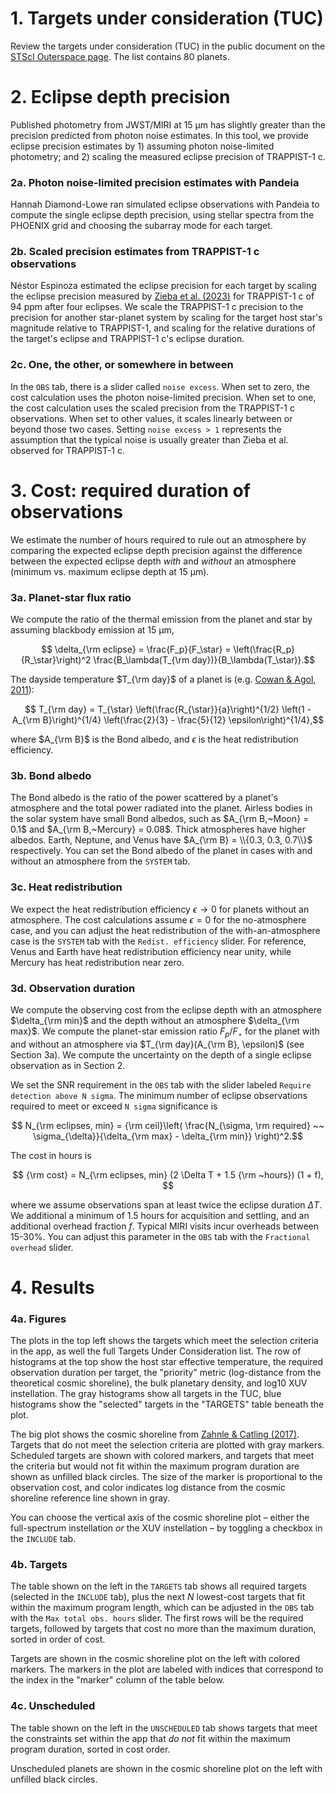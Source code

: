 # 1. Targets under consideration (TUC)

Review the targets under consideration (TUC) in the public document on
the
[STScI Outerspace page](https://outerspace.stsci.edu/pages/viewpage.action?pageId=257035126).
The list contains 80 planets.

# 2. Eclipse depth precision

Published photometry from JWST/MIRI at 15 µm has slightly greater than
the precision predicted from photon noise estimates. In this tool, we
provide eclipse precision estimates by 1) assuming photon noise-limited
photometry; and 2) scaling the measured eclipse precision of TRAPPIST-1 c.

### 2a. Photon noise-limited precision estimates with Pandeia

Hannah Diamond-Lowe ran simulated eclipse observations with Pandeia to compute the single
eclipse depth precision, using stellar spectra from the PHOENIX grid and choosing the
subarray mode for each target.

### 2b. Scaled precision estimates from TRAPPIST-1 c observations

Néstor Espinoza estimated the eclipse precision for each target by scaling the
eclipse precision measured by
[Zieba et al. (2023)](https://ui.adsabs.harvard.edu/abs/2023Natur.620..746Z/abstract)
for TRAPPIST-1 c of 94 ppm after four eclipses. We scale the TRAPPIST-1 c precision
to the precision for another star-planet system by scaling for the target host
star's magnitude relative to TRAPPIST-1, and scaling for the relative durations
of the target's eclipse and TRAPPIST-1 c's eclipse duration.

### 2c. One, the other, or somewhere in between

In the ``OBS`` tab, there is a slider called ``noise excess``. When set to zero, the
cost calculation uses the photon noise-limited precision. When set to one, the
cost calculation uses the scaled precision from the TRAPPIST-1 c observations. When
set to other values, it scales linearly between or beyond those two cases. Setting
``noise excess > 1`` represents the assumption that the typical noise is usually
greater than Zieba et al. observed for TRAPPIST-1 c.

# 3. Cost: required duration of observations

We estimate the number of hours required to rule out an atmosphere
by comparing the expected eclipse depth precision against the difference
between the expected eclipse depth *with* and *without* an atmosphere
(minimum vs. maximum eclipse depth at 15 µm).

### 3a. Planet-star flux ratio

We compute the ratio of the thermal emission from the planet and star by
assuming blackbody emission at 15 µm,

$$ \delta_{\rm eclipse} = \frac{F_p}{F_\star} = \left(\frac{R_p}{R_\star}\right)^2 \frac{B_\lambda(T_{\rm day})}{B_\lambda(T_\star)}.$$

The dayside temperature $T_{\rm day}$ of a planet is (e.g. [Cowan & Agol, 2011](https://ui.adsabs.harvard.edu/abs/2011ApJ...729...54C/abstract)):

$$ T_{\rm day} = T_{\star} \left(\frac{R_{\star}}{a}\right)^{1/2} \left(1 - A_{\rm B}\right)^{1/4} \left(\frac{2}{3} - \frac{5}{12} \epsilon\right)^{1/4},$$

where $A_{\rm B}$ is the Bond albedo, and $\epsilon$ is the heat redistribution efficiency.

### 3b. Bond albedo

The Bond albedo is the ratio of the power scattered by a planet's atmosphere and
the total power radiated into the planet. Airless bodies in the solar system have
small Bond albedos, such as $A_{\rm B,~Moon} = 0.1$ and $A_{\rm B,~Mercury} = 0.08$.
Thick atmospheres have higher albedos. Earth, Neptune, and Venus have
 $A_{\rm B} = \\{0.3, 0.3, 0.7\\}$ respectively. You can set the
Bond albedo of the planet in cases with and without an atmosphere from the ``SYSTEM`` tab.

### 3c. Heat redistribution

We expect the heat redistribution efficiency $\epsilon \rightarrow 0$ for planets without an
atmosphere. The cost calculations assume $\epsilon=0$ for the no-atmosphere case, and you can
adjust the heat redistribution of the with-an-atmosphere case is the ``SYSTEM`` tab with the
``Redist. efficiency`` slider. For reference, Venus and Earth have heat redistribution
efficiency near unity, while Mercury has heat redistribution near zero.

### 3d. Observation duration

We compute the observing cost from the eclipse depth with an atmosphere $\delta_{\rm min}$ and
the depth without an atmosphere $\delta_{\rm max}$. We compute the planet-star emission ratio $F_p/F_\star$
for the planet with and without an atmosphere via $T_{\rm day}(A_{\rm B}, \epsilon)$ (see Section 3a).
We compute the uncertainty on the depth of a single eclipse observation as in Section 2.

We set the SNR requirement in the ``OBS`` tab with the slider labeled ``Require detection above N sigma``.
The minimum number of eclipse observations required to meet or exceed ``N sigma`` significance is

$$ N_{\rm eclipses, min} = {\rm ceil}\left( \frac{N_{\sigma, \rm required} ~~ \sigma_{\delta}}{\delta_{\rm max} - \delta_{\rm min}} \right)^2.$$

The cost in hours is

$$ {\rm cost} = N_{\rm eclipses, min} (2 \Delta T + 1.5 {\rm ~hours}) (1 + f), $$

where we assume observations span at least twice the eclipse duration $\Delta T$. We additional
a minimum of 1.5 hours for acquisition and settling, and an additional overhead fraction $f$.
Typical MIRI visits incur overheads between 15-30%. You can adjust this parameter in the ``OBS`` tab
 with the ``Fractional overhead`` slider.

# 4. Results

### 4a. Figures

The plots in the top left shows the targets which meet the selection criteria in the app,
as well the full Targets Under Consideration list. The row of histograms at the top show
the host star effective temperature, the required observation duration per target, the
"priority" metric (log-distance from the theoretical cosmic shoreline), the bulk planetary
density, and log10 XUV instellation. The gray histograms show all targets in the TUC,
blue histograms show the "selected" targets in the "TARGETS" table beneath the plot.

The big plot shows the cosmic shoreline from
[Zahnle & Catling (2017)](https://ui.adsabs.harvard.edu/abs/2017ApJ...843..122Z/abstract).
Targets that do not meet the selection criteria are plotted with gray markers. Scheduled targets
are shown with colored markers, and targets that meet the criteria but would not fit within the maximum
program duration are shown as unfilled black circles. The size of the marker is proportional to the
observation cost, and color indicates log distance from the cosmic shoreline reference line shown in gray.

You can choose the vertical axis of the cosmic shoreline plot – either the full-spectrum instellation *or* the
XUV instellation – by toggling a checkbox in the ``INCLUDE`` tab.

### 4b. Targets

The table shown on the left in the ``TARGETS`` tab shows all required targets (selected in the ``INCLUDE`` tab),
plus the next $N$ lowest-cost targets that fit within the maximum program length, which can be adjusted in the
``OBS`` tab with the ``Max total obs. hours`` slider. The first rows will be the required targets, followed
by targets that cost no more than the maximum duration, sorted in order of cost.

Targets are shown in the cosmic shoreline plot on the left with colored markers. The markers in the plot
are labeled with indices that correspond to the index in the "marker" column of the table below.

### 4c. Unscheduled

The table shown on the left in the ``UNSCHEDULED`` tab shows targets that meet the constraints
set within the app that *do not* fit within the maximum program duration, sorted in cost order.

Unscheduled planets are shown in the cosmic shoreline plot on the left with unfilled black circles.
